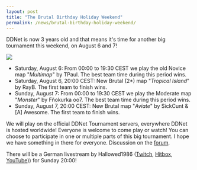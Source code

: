 ```yaml
---
layout: post
title: "The Brutal Birthday Holiday Weekend"
permalink: /news/brutal-birthday-holiday-weekend/
---
```


DDNet is now 3 years old and that means it's time for another big tournament this weekend, on August 6 and 7!

[<img class="demo" src="/img/posts/birthday3.png" />](//forum.ddnet.tw/viewtopic.php?f=33&p=42062)

- Saturday, August 6: From 00:00 to 19:30 CEST we play the old Novice map "*Multimap*" by TPaul. The best team time during this period wins.
- Saturday, August 6, 20:00 CEST: New Brutal (2\*) map "*Tropical Island*" by RayB. The first team to finish wins.
- Sunday, August 7: From 00:00 to 19:30 CEST we play the Moderate map "*Monster*" by Fňokurka oo7. The best team time during this period wins.
- Sunday, August 7, 20:00 CEST: New Brutal map "*Aviate*" by SickCunt & [A] Awesome. The first team to finish wins.

We will play on the official DDNet Tournament servers, everywhere DDNet is hosted worldwide! Everyone is welcome to come play or watch! You can choose to participate in one or multiple parts of this big tournament. I hope we have something in there for everyone. Discussion on the [forum](//forum.ddnet.tw/viewtopic.php?f=33&p=42062).

There will be a German livestream by Hallowed1986 ([Twitch](https://twitch.tv/Hallowed1986), [Hitbox](https://hitbox.tv/Hallowed1986), [YouTube](https://www.youtube.com/user/Hallowed1986))) for Sunday 20:00!
